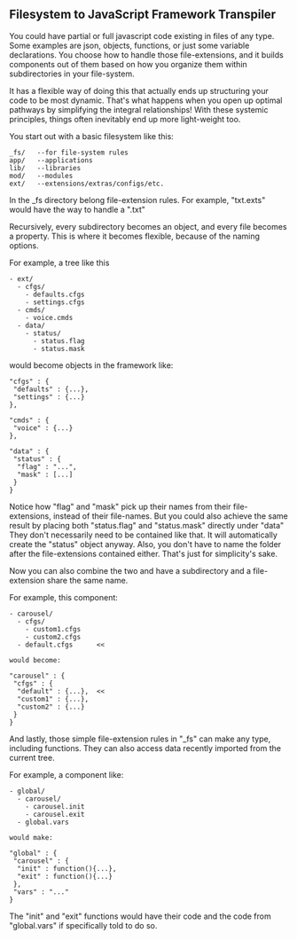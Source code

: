 Filesystem to JavaScript Framework Transpiler
--------------------------------------------------

You could have partial or full javascript code existing in files of any type. 
Some examples are json, objects, functions, or just some variable declarations. 
You choose how to handle those file-extensions, and it builds components out 
of them based on how you organize them within subdirectories in your file-system. 

It has a flexible way of doing this that actually ends up structuring your code to be most dynamic. 
That's what happens when you open up optimal pathways by simplifying the integral relationships! 
With these systemic principles, things often inevitably end up more light-weight too. 


You start out with a basic filesystem like this:

    _fs/   --for file-system rules
    app/   --applications
    lib/   --libraries
    mod/   --modules
    ext/   --extensions/extras/configs/etc.

In the _fs directory belong file-extension rules. For example, "txt.exts" would have the way to handle a ".txt"

Recursively, every subdirectory becomes an object, and every file becomes a property. This is where it becomes flexible, because of the naming options. 

For example, a tree like this

    - ext/
      - cfgs/
        - defaults.cfgs
        - settings.cfgs
      - cmds/
        - voice.cmds
      - data/ 
        - status/
          - status.flag
          - status.mask

would become objects in the framework like:

    "cfgs" : {
     "defaults" : {...},
     "settings" : {...}
    },

    "cmds" : {
     "voice" : {...}
    },

    "data" : {
     "status" : {
      "flag" : "...",
      "mask" : [...]
     }
    }

Notice how "flag" and "mask" pick up their names from their file-extensions, instead of their file-names. 
But you could also achieve the same result by placing both "status.flag" and "status.mask" directly under "data" 
They don't necessarily need to be contained like that. It will automatically create the "status" object anyway. 
Also, you don't have to name the folder after the file-extensions contained either. That's just for simplicity's sake. 

Now you can also combine the two and have a subdirectory and a file-extension share the same name. 

For example, this component:

    - carousel/
      - cfgs/
        - custom1.cfgs 
        - custom2.cfgs 
      - default.cfgs      <<

    would become:

    "carousel" : {
     "cfgs" : { 
      "default" : {...},  <<
      "custom1" : {...},  
      "custom2" : {...}   
     }
    }

And lastly, those simple file-extension rules in "_fs" can make any type, including functions. 
They can also access data recently imported from the current tree. 

For example, a component like:

    - global/
      - carousel/
        - carousel.init
        - carousel.exit
      - global.vars

    would make:

    "global" : {
     "carousel" : {
      "init" : function(){...},
      "exit" : function(){...}
     },
     "vars" : "..."
    }

The "init" and "exit" functions would have their code and the code from "global.vars" if specifically told to do so.


